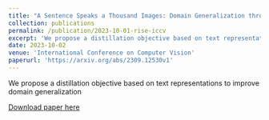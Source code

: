 ```yaml
---
title: "A Sentence Speaks a Thousand Images: Domain Generalization through Distilling CLIP with Language Guidance"
collection: publications
permalink: /publication/2023-10-01-rise-iccv
excerpt: 'We propose a distillation objective based on text representations to improve domain generalization'
date: 2023-10-02
venue: 'International Conference on Computer Vision'
paperurl: 'https://arxiv.org/abs/2309.12530v1'
---
```

We propose a distillation objective based on text representations to improve domain generalization

[Download paper here](http://andyz245.github.io/files/2309.12530.pdf)
